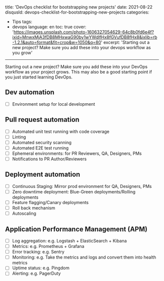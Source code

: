 title: 'DevOps checklist for bootstrapping new projects'
date: 2021-08-22
disqusId: devops-checklist-for-bootstrapping-new-projects
categories:
- Tips
tags:
- devops
language: en
toc: true
cover: 'https://images.unsplash.com/photo-1606327054629-64c8b0fd6e4f?ixid=MnwxMjA3fDB8MHxwaG90by1wYWdlfHx8fGVufDB8fHx8&ixlib=rb-1.2.1&auto=format&fit=crop&w=1050&q=80'
excerpt: 'Starting out a new project? Make sure you add these into your devops workflow as you grow'
---

Starting out a new project? Make sure you add these into your DevOps workflow as your project grows.
This may also be a good starting point if you just started learning DevOps.

<style type="text/css">
.content ul { margin-left: 0; }
.content ul li { list-style-type: none;}
.content ul li input[type="checkbox"] { margin-right: 0.5em; }
</style>

## Dev automation
- [ ]  Environment setup for local development

## Pull request automation
- [ ]  Automated unit test running with code coverage
- [ ]  Linting
- [ ]  Automated security scanning
- [ ]  Automated E2E test running
- [ ]  Ephemeral environments: for PR Reviewers, QA, Designers, PMs
- [ ]  Notifications to PR Author/Reviewers

## Deployment automation
- [ ]  Continuous Staging: Mirror prod environment for QA, Designers, PMs
- [ ]  Zero downtime deployment: Blue-Green deployments/Rolling deployments 
- [ ]  Feature flagging/Canary deployments
- [ ]  Roll back mechanism
- [ ]  Autoscaling

## Application Performance Management (APM)
- [ ]  Log aggregation: e.g. Logstash + ElasticSearch + Kibana
- [ ]  Metrics: e.g. Prometheus + Grafana
- [ ]  Error tracking: e.g. Sentry
- [ ]  Monitoring: e.g. Take the metrics and logs and convert them into health metrics
- [ ]  Uptime status: e.g. Pingdom
- [ ]  Alerting: e.g. PagerDuty

<script type="text/javascript">
   document.querySelectorAll('.content ul li input[type="checkbox"]').forEach(node => node.disabled = false);
</script>